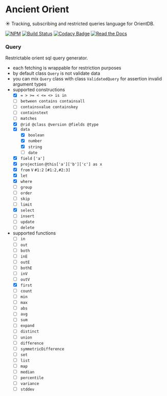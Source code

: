 # Ancient Orient

:sunny: Tracking, subscribing and restricted queries language for OrientDB.

[![NPM](https://img.shields.io/npm/v/ancient-orient.svg)](https://www.npmjs.com/package/ancient-orient)
[![Build Status](https://travis-ci.org/AncientSouls/Orient.svg?branch=master)](https://travis-ci.org/AncientSouls/Orient)
[![Codacy Badge](https://api.codacy.com/project/badge/Grade/59e712651c484fb2a179961c3ee9fc23)](https://www.codacy.com/app/ivansglazunov/Orient?utm_source=github.com&amp;utm_medium=referral&amp;utm_content=AncientSouls/Orient&amp;utm_campaign=Badge_Grade)
[![Read the Docs](https://img.shields.io/readthedocs/pip.svg)](https://ancientsouls.github.io/)

### Query

Restrictable orient sql query generator.

- each fetching is wrappable for restriction purposes
- by default class `Query` is not validate data
- you can mix `Query` class with class `ValidatedQuery` for assertion invalid argument types
- supported constructions
  - [x] `= > >= < <= <> is in`
  - [ ] `between contains containsall`
  - [ ] `containsvalue containskey`
  - [ ] `containstext`
  - [ ] `matches`
  - [x] `@rid @class @version @fields @type`
  - [x] `data`
    - [x] `boolean`
    - [x] `number`
    - [x] `string`
    - [ ] `date`
  - [x] `field` `['a']`
  - [x] `projection` `@this['a']['b']['c'] as x`
  - [x] `from` `V` `#1:2` `[#1:2,#2:3]`
  - [x] `let`
  - [x] `where`
  - [ ] `group`
  - [ ] `order`
  - [ ] `skip`
  - [ ] `limit`
  - [x] `select`
  - [ ] `insert`
  - [ ] `update`
  - [ ] `delete`
- supported functions
  - [ ] `in`
  - [ ] `out`
  - [ ] `both`
  - [ ] `inE`
  - [ ] `outE`
  - [ ] `bothE`
  - [ ] `inV`
  - [ ] `outV`
  - [x] `first`
  - [ ] `count`
  - [ ] `min`
  - [ ] `max`
  - [ ] `abs`
  - [ ] `avg`
  - [ ] `sum`
  - [ ] `expand`
  - [ ] `distinct`
  - [ ] `union`
  - [ ] `difference`
  - [ ] `symmetricDifference`
  - [ ] `set`
  - [ ] `list`
  - [ ] `map`
  - [ ] `median`
  - [ ] `percentile`
  - [ ] `variance`
  - [ ] `stddev`